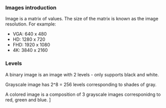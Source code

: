 ### Images introduction
Image is a matrix of values. The size of the matrix is known as the image resolution.
For example:
- VGA: 640 x 480
- HD: 1280 x 720
- FHD: 1920 x 1080
- 4K: 3840 x 2160

### Levels
A binary image is an image with 2 levels - only supports black and white.

Grayscale image has 2^8 = 256 levels corresponding to shades of gray.

A colored image is a composition of 3 grayscale images corresponidng to red, green and blue.
]